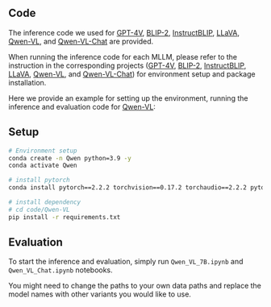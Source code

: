 ## Code
The inference code we used for [GPT-4V](https://platform.openai.com/docs/models), [BLIP-2](https://github.com/salesforce/LAVIS/tree/main/projects/blip2), [InstructBLIP](https://github.com/salesforce/LAVIS/tree/main/projects/instructblip), [LLaVA](https://github.com/haotian-liu/LLaVA?tab=readme-ov-file), [Qwen-VL](https://github.com/QwenLM/Qwen-VL), and [Qwen-VL-Chat](https://github.com/QwenLM/Qwen-VL) are provided. 

When running the inference code for each MLLM, please refer to the instruction in the corresponding projects ([GPT-4V](https://platform.openai.com/docs/models), [BLIP-2](https://github.com/salesforce/LAVIS/tree/main/projects/blip2), [InstructBLIP](https://github.com/salesforce/LAVIS/tree/main/projects/instructblip), [LLaVA](https://github.com/haotian-liu/LLaVA?tab=readme-ov-file), [Qwen-VL](https://github.com/QwenLM/Qwen-VL), and [Qwen-VL-Chat](https://github.com/QwenLM/Qwen-VL)) for environment setup and package installation. 

Here we provide an example for setting up the environment, running the inference and evaluation code for [Qwen-VL](https://github.com/HenryPengZou/ImplicitAVE/tree/main/code/Qwen):

## Setup
```bash
# Environment setup
conda create -n Qwen python=3.9 -y
conda activate Qwen

# install pytorch
conda install pytorch==2.2.2 torchvision==0.17.2 torchaudio==2.2.2 pytorch-cuda=11.8 -c pytorch -c nvidia

# install dependency
# cd code/Qwen-VL
pip install -r requirements.txt
```

## Evaluation

To start the inference and evaluation, simply run `Qwen_VL_7B.ipynb` and `Qwen_VL_Chat.ipynb` notebooks.


You might need to change the paths to your own data paths and replace the model names with other variants you would like to use.